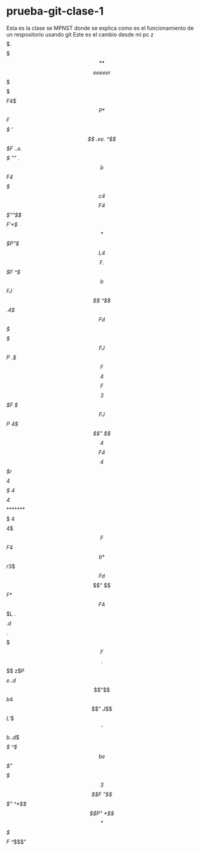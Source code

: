 # prueba-git-clase-1
Esta es la clase se MPNST donde se explica como es el funcionamiento de un respositorio usando git
Este es el cambio desde mi pc
     z$$$$$. $$
    $$$$$$$$$$$
   $$$$$$**$$$$             eeeeer
  $$$$$%   '$$$             $$$$$F
 4$$$$P     *$$             *$$$$F
 $$$$$      '$$    .ee.      ^$$$F            ..e.
 $$$$$       ""  .$$$$$$b     $$$F 4$$$$$$   $$$$$$c
4$$$$F          4$$$""$$$$    $$$F '*$$$$*  $$$P"$$$L
4$$$$F         .$$$F  ^$$$b   $$$F  J$$$   $$$$  ^$$$.
4$$$$F         d$$$    $$$$   $$$F J$$P   .$$$F   $$$$
4$$$$F         $$$$    3$$$F  $$$FJ$$P    4$$$"   $$$$
4$$$$F        4$$$$    4$$$$  $$$$$$$r    $$$$$$$$$$$$
4$$$$$        4$$$$    4$$$$  $$$$$$$$    $$$$********
 $$$$$        4$$$$    4$$$F  $$$F4$$$b   *$$$r
 3$$$$F       d$$$$    $$$$"  $$$F *$$$F  4$$$L     .
  $$$$$.     d$$$$$.   $$$$   $$$F  $$$$.  $$$$    z$P
   $$$$$e..d$$$"$$$b  4$$$"  J$$$L  '$$$$  '$$$b..d$$
    *$$$$$$$$$  ^$$$be$$$"  $$$$$$$  3$$$$F "$$$$$$$"
     ^*$$$$P"     *$$$$*    $$$$$$$   $$$$F  ^*$$$"
